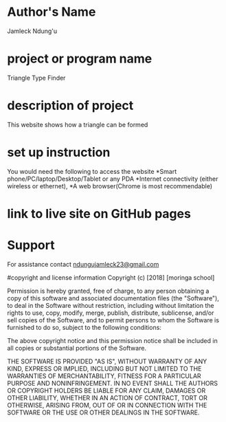 # Author's Name
Jamleck Ndung'u

# project or program name
Triangle Type Finder

# description of project
This website shows how a triangle can be formed

# set up instruction
You would need the following to access the website *Smart phone/PC/laptop/Desktop/Tablet or any PDA *Internet connectivity (either wireless or ethernet), *A web browser(Chrome is most recommendable) 

# link to live site on GitHub pages


# Support
For assistance contact ndungujamleck23@gmail.com

#copyright and license information
Copyright (c) [2018] [moringa school]

Permission is hereby granted, free of charge, to any person obtaining a copy of this software and associated documentation files (the "Software"), to deal in the Software without restriction, including without limitation the rights to use, copy, modify, merge, publish, distribute, sublicense, and/or sell copies of the Software, and to permit persons to whom the Software is furnished to do so, subject to the following conditions:

The above copyright notice and this permission notice shall be included in all copies or substantial portions of the Software.

THE SOFTWARE IS PROVIDED "AS IS", WITHOUT WARRANTY OF ANY KIND, EXPRESS OR IMPLIED, INCLUDING BUT NOT LIMITED TO THE WARRANTIES OF MERCHANTABILITY, FITNESS FOR A PARTICULAR PURPOSE AND NONINFRINGEMENT. IN NO EVENT SHALL THE AUTHORS OR COPYRIGHT HOLDERS BE LIABLE FOR ANY CLAIM, DAMAGES OR OTHER LIABILITY, WHETHER IN AN ACTION OF CONTRACT, TORT OR OTHERWISE, ARISING FROM, OUT OF OR IN CONNECTION WITH THE SOFTWARE OR THE USE OR OTHER DEALINGS IN THE SOFTWARE.